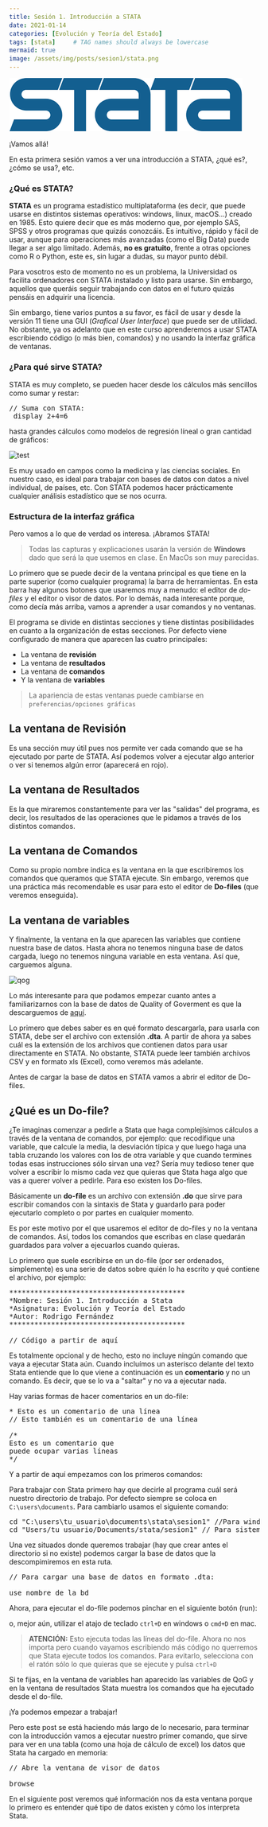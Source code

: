 ```yaml
---
title: Sesión 1. Introducción a STATA
date: 2021-01-14
categories: [Evolución y Teoría del Estado]
tags: [stata]     # TAG names should always be lowercase
mermaid: true
image: /assets/img/posts/sesion1/stata.png
---
```


![test](/assets/img/posts/sesion1/stata.png)

¡Vamos allá!

En esta primera sesión vamos a ver una introducción a STATA, ¿qué es?, ¿cómo se usa?, etc.

### ¿Qué es STATA?

**STATA** es un programa estadístico multiplataforma (es decir, que puede usarse en distintos sistemas operativos: windows, linux, macOS...) creado en 1985. Esto quiere decir que es más moderno que, por ejemplo SAS, SPSS y otros programas que quizás conozcáis. Es intuitivo, rápido y fácil de usar, aunque para operaciones más avanzadas (como el Big Data) puede llegar a ser algo limitado. Además, **no es gratuito**, frente a otras opciones como R o Python, este es, sin lugar a dudas, su mayor punto débil.

Para vosotros esto de momento no es un problema, la Universidad os facilita ordenadores con STATA instalado y listo para usarse. Sin embargo, aquellos que queráis seguir trabajando con datos en el futuro quizás pensáis en adquirir una licencia. 

Sin embargo, tiene varios puntos a su favor, es fácil de usar y desde la versión 11 tiene una GUI (*Grafical User Interface*) que puede ser de utilidad. No obstante, ya os adelanto que en este curso aprenderemos a usar STATA escribiendo código (o más bien, comandos) y no usando la interfaz gráfica de ventanas.

### ¿Para qué sirve STATA?

STATA es muy completo, se pueden hacer desde los cálculos más sencillos como sumar y restar:

<pre class="sh_stata">
// Suma con STATA:
 display 2+4=6
</pre>

hasta grandes cálculos como modelos de regresión líneal o gran cantidad de gráficos:

![test](https://static.wixstatic.com/media/16eebe_6ee5ae49bf134080aa48d5a95e3fef98~mv2.png/v1/fill/w_856,h_623,al_c,q_90/16eebe_6ee5ae49bf134080aa48d5a95e3fef98~mv2.webp)

Es muy usado en campos como la medicina y las ciencias sociales. En nuestro caso, es ideal para trabajar con bases de datos con datos a nivel individual, de países, etc. Con STATA podemos hacer prácticamente cualquier análisis estadístico que se nos ocurra.

### Estructura de la interfaz gráfica

Pero vamos a lo que de verdad os interesa. ¡Abramos STATA!

>Todas las capturas y explicaciones usarán la versión de **Windows** dado que será la que usemos en clase. En MacOs son muy parecidas.

Lo primero que se puede decir de la ventana principal es que tiene en la parte superior (como cualquier programa) la barra de herramientas. En esta barra hay algunos botones que usaremos muy a menudo: el editor de *do-files* y el editor o visor de datos. Por lo demás, nada interesante porque, como decía más arriba, vamos a aprender a usar comandos y no ventanas.

El programa se divide en distintas secciones y tiene distintas posibilidades en cuanto a la organización de estas secciones. Por defecto viene configurado de manera que aparecen las cuatro principales:

- La ventana de **revisión**
- La ventana de **resultados**
- La ventana de **comandos**
- Y la ventana de **variables**

>La apariencia de estas ventanas puede cambiarse en `preferencias/opciones gráficas`

## La ventana de Revisión

Es una sección muy útil pues nos permite ver cada comando que se ha ejecutado por parte de STATA. Así podemos volver a ejecutar algo anterior o ver si tenemos algún error (aparecerá en rojo).

## La ventana de Resultados

Es la que miraremos constantemente para ver las "salidas" del programa, es decir, los resultados de las operaciones que le pidamos a través de los distintos comandos.

## La ventana de Comandos

Como su propio nombre indica es la ventana en la que escribiremos los comandos que queramos que STATA ejecute. Sin embargo, veremos que una práctica más recomendable es usar para esto el editor de **Do-files** (que veremos enseguida). 

## La ventana de variables

Y finalmente, la ventana en la que aparecen las variables que contiene nuestra base de datos. Hasta ahora no tenemos ninguna base de datos cargada, luego no tenemos ninguna variable en esta ventana. Así que, carguemos alguna.

![qog](https://upload.wikimedia.org/wikipedia/commons/thumb/a/a5/Quality_of_Government_Institute_logo.png/245px-Quality_of_Government_Institute_logo.png)

Lo más interesante para que podamos empezar cuanto antes a familiarizarnos con la base de datos de Quality of Goverment es que la descarguemos de [aquí](https://www.gu.se/en/quality-government/qog-data/data-downloads/standard-dataset).

Lo primero que debes saber es en qué formato descargarla, para usarla con STATA, debe ser el archivo con extensión **.dta**. A partir de ahora ya sabes cuál es la extensión de los archivos que contienen datos para usar directamente en STATA. No obstante, STATA puede leer también archivos CSV y en formato xls (Excel), como veremos más adelante.

Antes de cargar la base de datos en STATA vamos a abrir el editor de Do-files.

## ¿Qué es un Do-file?

¿Te imaginas comenzar a pedirle a Stata que haga complejísimos cálculos a través de la ventana de comandos, por ejemplo: que recodifique una variable, que calcule la media, la desviación típica y que luego haga una tabla cruzando los valores con los de otra variable y que cuando termines todas esas instrucciones sólo sirvan una vez? Sería muy tedioso tener que volver a escribir lo mismo cada vez que quieras que Stata haga algo que vas a querer volver a pedirle. Para eso existen los Do-files.

Básicamente un **do-file** es un archivo con extensión **.do** que sirve para escribir comandos con la sintaxis de Stata y guardarlo para poder ejecutarlo completo o por partes en cualquier momento.

Es por este motivo por el que usaremos el editor de do-files y no la ventana de comandos. Así, todos los comandos que escribas en clase quedarán guardados para volver a ejecuarlos cuando quieras.

Lo primero que suele escribirse en un do-file (por ser ordenados, simplemente) es una serie de datos sobre quién lo ha escrito y qué contiene el archivo, por ejemplo:

<pre class="sh_stata">
******************************************
*Nombre: Sesión 1. Introducción a Stata
*Asignatura: Evolución y Teoría del Estado
*Autor: Rodrigo Fernández
******************************************

// Código a partir de aquí
</pre>

Es totalmente opcional y de hecho, esto no incluye ningún comando que vaya a ejecutar Stata aún. Cuando incluímos un asterisco delante del texto Stata entiende que lo que viene a continuación es un **comentario** y no un comando. Es decir, que se lo va a "saltar" y no va a ejecutar nada.

Hay varias formas de hacer comentarios en un do-file:

<pre class="sh_stata">
* Esto es un comentario de una línea
// Esto también es un comentario de una línea

/*
Esto es un comentario que 
puede ocupar varias líneas
*/
</pre>

Y a partir de aquí empezamos con los primeros comandos:

Para trabajar con Stata primero hay que decirle al programa cuál será nuestro directorio de trabajo. Por defecto siempre se coloca en `C:\users\documents`.
Para cambiarlo usamos el siguiente comando:

<pre class="sh_stata">
cd "C:\users\tu_usuario\documents\stata\sesion1" //Para windows
cd "Users/tu_usuario/Documents/stata/sesion1" // Para sistemas UNIX
</pre>

Una vez situados donde queremos trabajar (hay que crear antes el directorio si no existe) podemos cargar la base de datos que la descompimiremos en esta ruta.

<pre class="sh_stata">
// Para cargar una base de datos en formato .dta:

use nombre_de_la_bd
</pre>

Ahora, para ejecutar el do-file podemos pinchar en el siguiente botón (run):

o, mejor aún, utilizar el atajo de teclado `ctrl+D` en windows o `cmd+D` en mac.

> **ATENCIÓN:** Esto ejecuta todas las líneas del do-file. Ahora no nos importa pero cuando vayamos escribiendo más código no querremos que Stata ejecute todos los comandos. Para evitarlo, selecciona con el ratón sólo lo que quieras que se ejecute y pulsa `ctrl+D`

Si te fijas, en la ventana de variables han aparecido las variables de QoG y en la ventana de resultados Stata muestra los comandos que ha ejecutado desde el do-file.

¡Ya podemos empezar a trabajar!

Pero este post se está haciendo más largo de lo necesario, para terminar con la introducción vamos a ejecutar nuestro primer comando, que sirve para ver en una tabla (como una hoja de cálculo de excel) los datos que Stata ha cargado en memoria:

<pre class="sh_stata">
// Abre la ventana de visor de datos

browse
</pre>

En el siguiente post veremos qué información nos da esta ventana porque lo primero es entender qué tipo de datos existen y cómo los interpreta Stata.